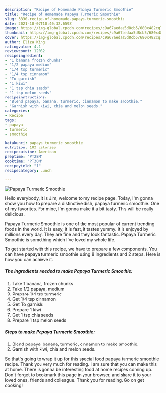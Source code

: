 ```yaml
---
description: "Recipe of Homemade Papaya Turmeric Smoothie"
title: "Recipe of Homemade Papaya Turmeric Smoothie"
slug: 3330-recipe-of-homemade-papaya-turmeric-smoothie
date: 2021-10-07T10:40:32.659Z
image: https://img-global.cpcdn.com/recipes/c9a67aedaa5d8cb5/680x482cq70/papaya-turmeric-smoothie-recipe-main-photo.jpg
thumbnail: https://img-global.cpcdn.com/recipes/c9a67aedaa5d8cb5/680x482cq70/papaya-turmeric-smoothie-recipe-main-photo.jpg
cover: https://img-global.cpcdn.com/recipes/c9a67aedaa5d8cb5/680x482cq70/papaya-turmeric-smoothie-recipe-main-photo.jpg
author: Eliza King
ratingvalue: 4.1
reviewcount: 12082
recipeingredient:
- "1 banana frozen chunks"
- "1/2 papaya medium"
- "1/4 tsp turmeric"
- "1/4 tsp cinnamon"
- "To garnish"
- "1 kiwi"
- "1 tsp chia seeds"
- "1 tsp melon seeds"
recipeinstructions:
- "Blend papaya, banana, turmeric, cinnamon to make smoothie."
- "Garnish with kiwi, chia and melon seeds."
categories:
- Recipe
tags:
- papaya
- turmeric
- smoothie

katakunci: papaya turmeric smoothie 
nutrition: 103 calories
recipecuisine: American
preptime: "PT28M"
cooktime: "PT30M"
recipeyield: "1"
recipecategory: Lunch

---
```



![Papaya Turmeric Smoothie](https://img-global.cpcdn.com/recipes/c9a67aedaa5d8cb5/680x482cq70/papaya-turmeric-smoothie-recipe-main-photo.jpg)

Hello everybody, it is Jim, welcome to my recipe page. Today, I'm gonna show you how to prepare a distinctive dish, papaya turmeric smoothie. One of my favorites. For mine, I'm gonna make it a bit tasty. This will be really delicious.

Papaya Turmeric Smoothie is one of the most popular of current trending foods in the world. It is easy, it is fast, it tastes yummy. It is enjoyed by millions every day. They are fine and they look fantastic. Papaya Turmeric Smoothie is something which I've loved my whole life.




To get started with this recipe, we have to prepare a few components. You can have papaya turmeric smoothie using 8 ingredients and 2 steps. Here is how you can achieve it.

<!--inarticleads1-->

##### The ingredients needed to make Papaya Turmeric Smoothie:

1. Take 1 banana, frozen chunks
1. Take 1/2 papaya, medium
1. Prepare 1/4 tsp turmeric
1. Get 1/4 tsp cinnamon
1. Get To garnish:
1. Prepare 1 kiwi
1. Get 1 tsp chia seeds
1. Prepare 1 tsp melon seeds




<!--inarticleads2-->

##### Steps to make Papaya Turmeric Smoothie:

1. Blend papaya, banana, turmeric, cinnamon to make smoothie.
1. Garnish with kiwi, chia and melon seeds.




So that's going to wrap it up for this special food papaya turmeric smoothie recipe. Thank you very much for reading. I am sure that you can make this at home. There is gonna be interesting food at home recipes coming up. Don't forget to bookmark this page in your browser, and share it to your loved ones, friends and colleague. Thank you for reading. Go on get cooking!
